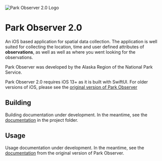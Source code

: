 ![Park Observer 2.0 Logo](https://github.com/regan-sarwas/Park-Observer/blob/master/Park%20Observer/Assets/Assets.xcassets/AppIcon.appiconset/180.png)

# Park Observer 2.0
An iOS based application for spatial data collection.
The application is well suited for collecting the location,
time and user defined attributes of **observations**, as well
as well as where you went looking for the observations.

Park Observer was developed by the Alaska Region of the
National Park Service.

Park Observer 2.0 requires iOS 13+ as it is built with SwiftUI.
For older versions of iOS, please see the [original version
of Park Observer](https://github.com/regan-sarwas/Observer)

## Building

Building documentation under development.  In the meantime, see the
[documentation](https://github.com/regan-sarwas/Park-Observer/tree/master/Park%20Observer/Documentation) in the project folder.

## Usage

Usage documentation under development.  In the meantime, see the
[documentation](https://github.com/regan-sarwas/Observer/tree/master/website)
from the original version of Park Observer.